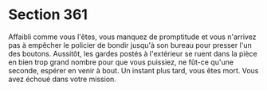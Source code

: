 # Section 361

Affaibli comme vous l'êtes, vous manquez de promptitude et 
vous n'arrivez pas à empêcher le policier de bondir jusqu'à son 
bureau pour presser l'un des boutons. Aussitôt, les gardes postés 
à l'extérieur se ruent dans la pièce en bien trop grand nombre 
pour que vous puissiez, ne fût-ce qu'une seconde, espérer en 
venir à bout. Un instant plus tard, vous êtes mort. Vous avez 
échoué dans votre mission.